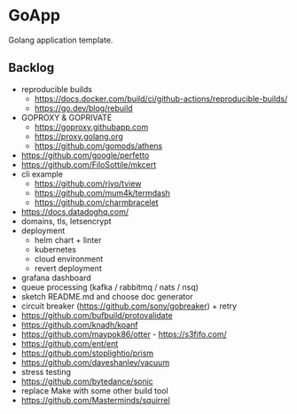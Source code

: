 # GoApp

Golang application template.

## Backlog

+ reproducible builds
  * https://docs.docker.com/build/ci/github-actions/reproducible-builds/
  * https://go.dev/blog/rebuild
+ GOPROXY & GOPRIVATE
  * https://goproxy.githubapp.com
  * https://proxy.golang.org
  * https://github.com/gomods/athens
+ https://github.com/google/perfetto
+ https://github.com/FiloSottile/mkcert
+ cli example
  * https://github.com/rivo/tview
  * https://github.com/mum4k/termdash
  * https://github.com/charmbracelet
+ https://docs.datadoghq.com/
+ domains, tls, letsencrypt
+ deployment
  * helm chart + linter
  * kubernetes
  * cloud environment
  * revert deployment
+ grafana dashboard
+ queue processing (kafka / rabbitmq / nats / nsq)
+ sketch README.md and choose doc generator
+ circuit breaker (https://github.com/sony/gobreaker) + retry
+ https://github.com/bufbuild/protovalidate
+ https://github.com/knadh/koanf
+ https://github.com/maypok86/otter - https://s3fifo.com/
+ https://github.com/ent/ent
+ https://github.com/stoplightio/prism
+ https://github.com/daveshanley/vacuum
+ stress testing
+ https://github.com/bytedance/sonic
+ replace Make with some other build tool
+ https://github.com/Masterminds/squirrel
